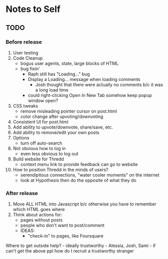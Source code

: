 # Notes to Self
## TODO
### Before release
1. User testing
1. Code Cleanup
    - bogus user agents, state, large blocks of HTML
    - bug fixin'
        - Raph still has "Loading..." bug
        - Display a Loading... message when loading comments
            - Josh thought that there were actually no comments b/c it was a long load time
        - could right-clicking Open In New Tab somehow keep popup window open?
1. CSS tweaks
    - remove misleading pointer cursor on post.html
    - color change after upvoting/downvoting
1. Consistent UI for post.html
1. Add ability to upvote/downvote, share/save, etc.
1. Add ability to remove/edit your own posts
1. Options
    - turn off auto-search
1. Not obvious how to log in
    - even less obvious to log out
1. Build website for Thredd
    - context menu link to provide feedback can go to website
1. How to position Thredd in the minds of users?
    - serendipitous connections, "water cooler moments" on the internet
    - look at Hypothesis then do the opposite of what they do
### After release
1. Move ALL HTML into Javascript b/c otherwise you have to remember which HTML goes where
1. Think about actions for:
    - pages without posts
    - people who don't want to post/comment
    - IDEAS:
        - "check-in" to pages, like Foursquare

Where to get outside help?
    - ideally trustworthy
        - Alessia, Josh, Sami
    - if can't get the above ppl how do I recruit a trustworthy stranger
